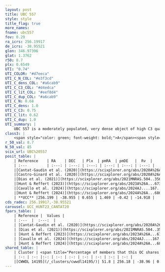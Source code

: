 ```yaml
---
layout: post
title: UBC 557
style: style
title_flag: true
more_names: 
fname: ubc557
fov: 0.29
ra_icrs: 256.19917
de_icrs: -38.95521
glon: 346.97396
glat: 1.3762
r50: 8.7
plx: 0.6549
UTI: "0.74"
UTI_COLOR: "#d7eeca"
UTI_C_N_COL: "#e3f3cd"
UTI_C_dens_COL: "#a6cab9"
UTI_C_C3_COL: "#d4edca"
UTI_C_lit_COL: "#eef8d4"
UTI_C_dup_COL: "#a6cab9"
UTI_C_N: 0.68
UTI_C_dens: 1.0
UTI_C_C3: 0.75
UTI_C_lit: 0.62
UTI_C_dup: 1.0
UTI_summary: |
    UBC 557 is a moderately populated, very dense object of high C3 quality. It is moderately studied in the literature. This object shares a significant percentage of members with a later reported entry.
class3: |
    <span style="color: green; font-weight: bold;">A</span><span style="color: #FFC300; font-weight: bold;">B</span>
r_50_val: 8.7
N_50_val: 85
scix_url: UBC%20557
posit_table: |
    | Reference    | RA    | DEC   | Plx  | pmRA  | pmDE   |  Rv  |
    | :---         | :---: | :---: | :---: | :---: | :---: | :---: |
    |[Cantat-Gaudin et al. (2020)](https://scixplorer.org/abs/2020A%26A...640A...1C) | 256.181 | -38.983 | 0.63 | 1.456 | -0.4 | -- |
    |[Castro-Ginard et al. (2020)](https://scixplorer.org/abs/2020A%26A...635A..45C) | 256.163 | -38.983 | 0.634 | 1.454 | -0.406 | -- |
    |[Dias et al. (2021)](https://scixplorer.org/abs/2021MNRAS.504..356D) | 256.172 | -38.973 | 0.647 | 1.458 | -0.39 | -- |
    |[Hunt & Reffert (2023)](https://scixplorer.org/abs/2023A%26A...673A.114H) | 256.199 | -38.922 | 0.658 | 1.477 | -0.416 | -14.911 |
    |[Cavallo et al. (2024)](https://scixplorer.org/abs/2024AJ....167...12C) | 256.198 | -38.957 | 0.658 | -- | -- | -- |
    |[Hunt & Reffert (2024)](https://scixplorer.org/abs/2024A%26A...686A..42H) | 256.199 | -38.922 | 0.658 | 1.477 | -0.416 | -14.911 |
    | **UCC** |256.199 | -38.955 | 0.655 | 1.469 | -0.42 | -14.918 | 
cds_radec: 256.19917,-38.95521
carousel: UCC_HUNT23_CANTAT20
fpars_table: |
    | Reference |  Values |
    | :---  |  :---:  |
    | [Cantat-Gaudin et al. (2020)](https://scixplorer.org/abs/2020A%26A...640A...1C) | `AVNN=1.36, DMNN=11.04, AgeNN=8.16` |
    | [Dias et al. (2021)](https://scixplorer.org/abs/2021MNRAS.504..356D) | `Av=1.694, Dist=1489, logage=7.866, [Fe/H]=0.203` |
    | [Hunt & Reffert (2023)](https://scixplorer.org/abs/2023A%26A...673A.114H) | `AV50=1.493, diffAV50=1.05, MOD50=10.79, logAge50=7.986` |
    | [Cavallo et al. (2024)](https://scixplorer.org/abs/2024AJ....167...12C) | `AV50=1.89, dMod50=10.55, logAge50=8.19, [Fe/H]50=-0.45` |
    | [Hunt & Reffert (2024)](https://scixplorer.org/abs/2024A%26A...686A..42H) | `MassJ=395.742` |
shared_table: |
    | Cluster | <span title="Percentage of members that this OC shares with the ones listed">%</span>   | RA   | DEC   | Plx   | pmRA  | pmDE  | Rv | UTI |
    | :-: | :-: |:-: | :-: | :-: | :-: | :-: | :-: | :-: |
    |[CWWDL 14195](/_clusters/cwwdl14195/)| 51.8 | 256.18 | -38.96 | 0.66 | 1.46 | -0.44 | -14.92 |0.0 |
---
```

